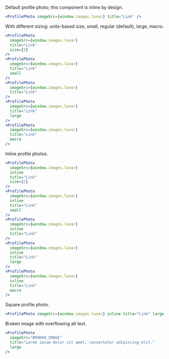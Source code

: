 Default profile photo; this component is inline by design.

```jsx
<ProfilePhoto imageSrc={window.images.lunar} title="Link" />
```

With different sizing: units-based size, small, regular (default), large, macro.

```jsx
<ProfilePhoto
  imageSrc={window.images.lunar}
  title="Link"
  size={2}
/>
<ProfilePhoto
  imageSrc={window.images.lunar}
  title="Link"
  small
/>
<ProfilePhoto
  imageSrc={window.images.lunar}
  title="Link"
/>
<ProfilePhoto
  imageSrc={window.images.lunar}
  title="Link"
  large
/>
<ProfilePhoto
  imageSrc={window.images.lunar}
  title="Link"
  macro
/>
```

Inline profile photos.

```jsx
<ProfilePhoto
  imageSrc={window.images.lunar}
  inline
  title="Link"
  size={2}
/>
<ProfilePhoto
  imageSrc={window.images.lunar}
  inline
  title="Link"
  small
/>
<ProfilePhoto
  imageSrc={window.images.lunar}
  inline
  title="Link"
/>
<ProfilePhoto
  imageSrc={window.images.lunar}
  inline
  title="Link"
  large
/>
<ProfilePhoto
  imageSrc={window.images.lunar}
  inline
  title="Link"
  macro
/>
```

Square profile photo.

```jsx
<ProfilePhoto imageSrc={window.images.lunar} inline title="Link" large square />
```

Broken image with overflowing alt text.

```jsx
<ProfilePhoto
  imageSrc="BROKEN_IMAGE"
  title="Lorem ipsum dolor sit amet, consectetur adipiscing elit."
  large
/>
```
